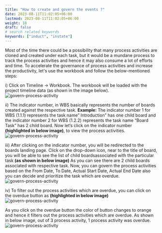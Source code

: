 ```yaml
---
title: "How to create and govern the events ?"
date: 2023-08-11T11:02:05+06:00
lastmod: 2023-08-11T11:02:05+06:00
weight: 18
draft: false
# search related keywords
keywords: ["induct", "instate"]
---
```


Most of the time there could be a possibility that many process activities are cloned and
created under each task, but it would be a mundane process to track the process
activities and hence it may also consume a lot of efforts and time. To accelerate the
governance of process activities and increase the productivity, let's use the workbook
and follow the below-mentioned steps:

i) Click on Timeline -> Workbook. The workbook will be loaded with the project timeline data (as
shown in the image below).
 ![govern-process-activity](https://storage.googleapis.com/ktern-public-files/product-documentation/Boards/workbook.png)

ii) The indicator number, in WBS basically represents the number of boards created against the
respective task.
**Example:**  The indicator number 1 for WBS (1.1.1) represents the task name” Introduction” has
one child board and the indicator number 2 for WBS (1.2.2) represents the task name “Board
Task” has 2 child board.
Now let’s click on the indicator number **(highlighted in below image)**, to view the process
activities.
 ![govern-process-activity](https://storage.googleapis.com/ktern-public-files/product-documentation/Boards/indicator.png)

iii) After clicking on the indicator number, you will be redirected to the boards landing page. Click on the drop-down icon, near to the title of board, you will be able to see the list of child boardsassociated with the particular task **(as shown in below image)**
 As you can see there are 2 child boards associated with respective task. 
 Now, you can govern the process activities based on the From Date, To Date, Actual Start Date, Actual End Date also you can decide and prioritize the task which are overdue.
  ![govern-process-activity](https://storage.googleapis.com/ktern-public-files/product-documentation/Boards/child-boards-list.png)

iv) To filter out the process activities which are overdue, you can click on the overdue button as **(highlighted in below image)**
![govern-process-activity](https://storage.googleapis.com/ktern-public-files/product-documentation/Boards/overdue.PNG)

As you click on the overdue button the color of button changes to orange and hence it filters out the process activities which are overdue. As shown in below image, out of 3 process activity, 1 process activity was overdue.
![govern-process-activity](https://storage.googleapis.com/ktern-public-files/product-documentation/Boards/overdue-filter.PNG)

